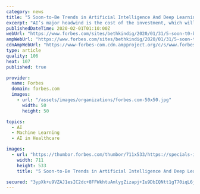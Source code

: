 ```yaml
---
category: news
title: "5 Soon-to-Be Trends in Artificial Intelligence And Deep Learning"
excerpt: "AI’s major headwind is the cost of the investment, which will skew returns in the short-term. When the turnaround occurs, however, companies who are making the investment can expect to be rewarded disproportionately with a wide performance gap and up to double the cash flow."
publishedDateTime: 2020-02-01T01:10:00Z
webUrl: "https://www.forbes.com/sites/bethkindig/2020/01/31/5-soon-t0-be-trends-in-artificial-intelligence-and-deep-learning/"
ampWebUrl: "https://www.forbes.com/sites/bethkindig/2020/01/31/5-soon-t0-be-trends-in-artificial-intelligence-and-deep-learning/amp/"
cdnAmpWebUrl: "https://www-forbes-com.cdn.ampproject.org/c/s/www.forbes.com/sites/bethkindig/2020/01/31/5-soon-t0-be-trends-in-artificial-intelligence-and-deep-learning/amp/"
type: article
quality: 106
heat: 107
published: true

provider:
  name: Forbes
  domain: forbes.com
  images:
    - url: "/assets/images/organizations/forbes.com-50x50.jpg"
      width: 50
      height: 50

topics:
  - AI
  - Machine Learning
  - AI in Healthcare

images:
  - url: "https://thumbor.forbes.com/thumbor/711x533/https://specials-images.forbesimg.com/imageserve/5e34ccbef133f400076b5a6a/960x0.jpg?fit=scale"
    width: 711
    height: 533
    title: "5 Soon-to-Be Trends in Artificial Intelligence And Deep Learning"

secured: "3ypXk+u9VZAJ1esIC2dc+8FFWkhtuAmlygZizapj+Iu9DbIQNtt1gT70iqL6jPYKiShPyncW98n5jUbfHlXWZRzqDw66SY6KCDXC7fxfKjPIBIMaEY3xZNLIgAfpxvv4hSNz1S2HKsOO+MoSntqgf2zyw6NAPgJNdxAu32wYQXUhM8EgkdbJxcsn80ZZEU3/tQsacuYxjUmwyDl1Zbrw3FKNq1bsv+lrPe+U+2eKgrhXpQoEuDpTLUvdsK1WP3EhWnS1gs622A238VmxEKckzYk7Z4IDAPA1WZwDh0P5DLxlGlkskDlP57cMUE7El6M1wLcDCj6YnwgS4UcG7FWke8ffQ/e78jFSU+QterGyhzpiVN32WopMZMK5YKisAdhLrEZFQCwABR6+L5OeTn2oLwG600zIQ8uV1AhubKvdCVywxFFWPjh0slURLw/Cx5qWfdjA9rTZPNAU+gStRRBshXzonRcWcBy6UvodZlEKE5I=;wa9BVMqx71OF8H1xvZHrrQ=="
---
```


